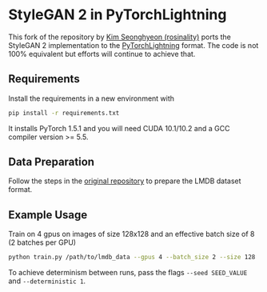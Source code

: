 # StyleGAN 2 in PyTorchLightning

This fork of the repository by [Kim Seonghyeon (rosinality)](https://github.com/rosinality/stylegan2-pytorch) ports the StyleGAN 2 implementation to the [PyTorchLightning](https://github.com/PyTorchLightning/pytorch-lightning) format. The code is not 100% equivalent but efforts will continue to achieve that.


## Requirements

Install the requirements in a new environment with

```bash
pip install -r requirements.txt
```

It installs PyTorch 1.5.1 and you will need CUDA 10.1/10.2 and a GCC compiler version >= 5.5.

## Data Preparation

Follow the steps in the [original repository](https://github.com/rosinality/stylegan2-pytorch) to prepare the LMDB dataset format. 

## Example Usage

Train on 4 gpus on images of size 128x128 and an effective batch size of 8 (2 batches per GPU)

```bash
python train.py /path/to/lmdb_data --gpus 4 --batch_size 2 --size 128
```

To achieve determinism between runs, pass the flags `--seed SEED_VALUE` and `--deterministic 1`.
